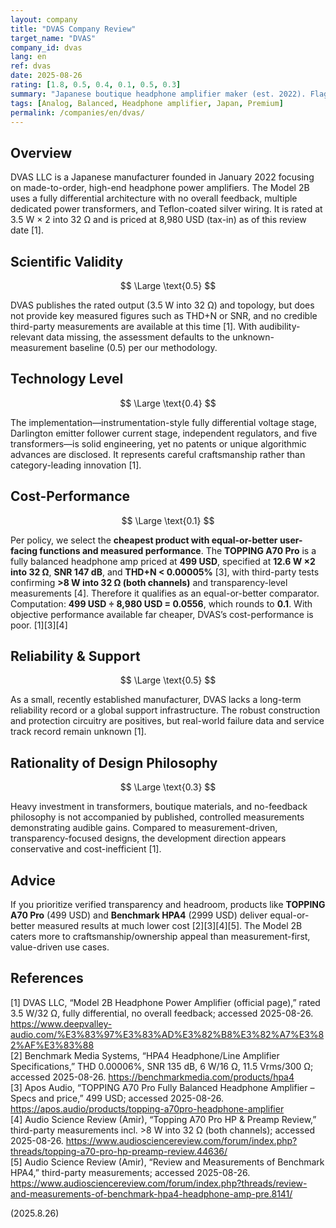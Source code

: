 ```yaml
---
layout: company
title: "DVAS Company Review"
target_name: "DVAS"
company_id: dvas
lang: en
ref: dvas
date: 2025-08-26
rating: [1.8, 0.5, 0.4, 0.1, 0.5, 0.3]
summary: "Japanese boutique headphone amplifier maker (est. 2022). Flagship Model 2B costs 8,980 USD-equivalent and lacks third-party measurements; cheaper alternatives deliver equal-or-better measured performance."
tags: [Analog, Balanced, Headphone amplifier, Japan, Premium]
permalink: /companies/en/dvas/
---
```

## Overview

DVAS LLC is a Japanese manufacturer founded in January 2022 focusing on made-to-order, high-end headphone power amplifiers. The Model 2B uses a fully differential architecture with no overall feedback, multiple dedicated power transformers, and Teflon-coated silver wiring. It is rated at 3.5 W × 2 into 32 Ω and is priced at 8,980 USD (tax-in) as of this review date [1].

## Scientific Validity

$$ \Large \text{0.5} $$

DVAS publishes the rated output (3.5 W into 32 Ω) and topology, but does not provide key measured figures such as THD+N or SNR, and no credible third-party measurements are available at this time [1]. With audibility-relevant data missing, the assessment defaults to the unknown-measurement baseline (0.5) per our methodology.

## Technology Level

$$ \Large \text{0.4} $$

The implementation—instrumentation-style fully differential voltage stage, Darlington emitter follower current stage, independent regulators, and five transformers—is solid engineering, yet no patents or unique algorithmic advances are disclosed. It represents careful craftsmanship rather than category-leading innovation [1].

## Cost-Performance

$$ \Large \text{0.1} $$

Per policy, we select the **cheapest product with equal-or-better user-facing functions and measured performance**. The **TOPPING A70 Pro** is a fully balanced headphone amp priced at **499 USD**, specified at **12.6 W ×2 into 32 Ω**, **SNR 147 dB**, and **THD+N < 0.00005%** [3], with third-party tests confirming **>8 W into 32 Ω (both channels)** and transparency-level measurements [4]. Therefore it qualifies as an equal-or-better comparator.  
Computation: **499 USD ÷ 8,980 USD = 0.0556**, which rounds to **0.1**. With objective performance available far cheaper, DVAS’s cost-performance is poor. [1][3][4]

## Reliability & Support

$$ \Large \text{0.5} $$

As a small, recently established manufacturer, DVAS lacks a long-term reliability record or a global support infrastructure. The robust construction and protection circuitry are positives, but real-world failure data and service track record remain unknown [1].

## Rationality of Design Philosophy

$$ \Large \text{0.3} $$

Heavy investment in transformers, boutique materials, and no-feedback philosophy is not accompanied by published, controlled measurements demonstrating audible gains. Compared to measurement-driven, transparency-focused designs, the development direction appears conservative and cost-inefficient [1].

## Advice

If you prioritize verified transparency and headroom, products like **TOPPING A70 Pro** (499 USD) and **Benchmark HPA4** (2999 USD) deliver equal-or-better measured results at much lower cost [2][3][4][5]. The Model 2B caters more to craftsmanship/ownership appeal than measurement-first, value-driven use cases.

## References

[1] DVAS LLC, “Model 2B Headphone Power Amplifier (official page),” rated 3.5 W/32 Ω, fully differential, no overall feedback; accessed 2025-08-26. https://www.deepvalley-audio.com/%E3%83%97%E3%83%AD%E3%82%B8%E3%82%A7%E3%82%AF%E3%83%88  
[2] Benchmark Media Systems, “HPA4 Headphone/Line Amplifier Specifications,” THD 0.00006%, SNR 135 dB, 6 W/16 Ω, 11.5 Vrms/300 Ω; accessed 2025-08-26. https://benchmarkmedia.com/products/hpa4  
[3] Apos Audio, “TOPPING A70 Pro Fully Balanced Headphone Amplifier – Specs and price,” 499 USD; accessed 2025-08-26. https://apos.audio/products/topping-a70pro-headphone-amplifier  
[4] Audio Science Review (Amir), “Topping A70 Pro HP & Preamp Review,” third-party measurements incl. >8 W into 32 Ω (both channels); accessed 2025-08-26. https://www.audiosciencereview.com/forum/index.php?threads/topping-a70-pro-hp-preamp-review.44636/  
[5] Audio Science Review (Amir), “Review and Measurements of Benchmark HPA4,” third-party measurements; accessed 2025-08-26. https://www.audiosciencereview.com/forum/index.php?threads/review-and-measurements-of-benchmark-hpa4-headphone-amp-pre.8141/

(2025.8.26)

